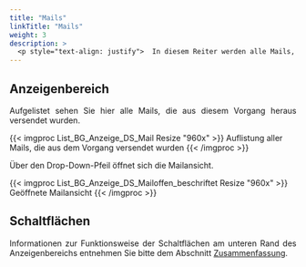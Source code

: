 ```yaml
---
title: "Mails"
linkTitle: "Mails"
weight: 3
description: >
  <p style="text-align: justify">  In diesem Reiter werden alle Mails, die aus der Buchung heraus verschickt wurden, angezeigt. </p>
---
```

## Anzeigenbereich

<p style="text-align: justify"> Aufgelistet sehen Sie hier alle Mails, die aus diesem Vorgang heraus versendet wurden. </p>

{{< imgproc List_BG_Anzeige_DS_Mail Resize "960x" >}}
Auflistung aller Mails, die aus dem Vorgang versendet wurden 
{{< /imgproc >}}

<p style="text-align: justify">
Über den Drop-Down-Pfeil öffnet sich die Mailansicht. </p>

{{< imgproc List_BG_Anzeige_DS_Mailoffen_beschriftet Resize "960x" >}}
Geöffnete Mailansicht 
{{< /imgproc >}}

## Schaltflächen

<p style="text-align: justify"> Informationen zur Funktionsweise der Schaltflächen am unteren Rand des Anzeigenbereichs entnehmen Sie bitte dem Abschnitt <a href="/listen/1_buchungen-suchen/3_anzeigenbereich/4_detailansicht-buchungen/1_zusammenfassung/#schaltflächen">Zusammenfassung</a>. </p>